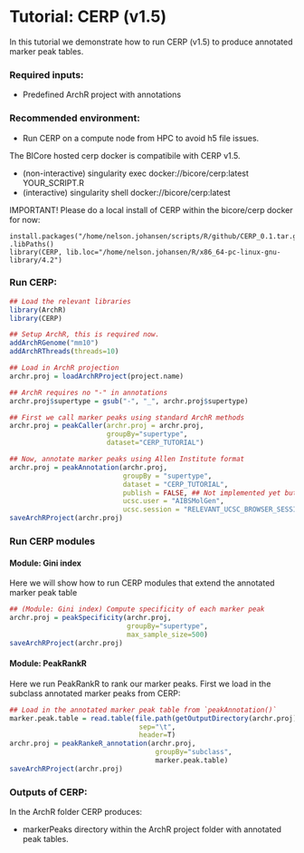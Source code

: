 # Tutorial: CERP (v1.5)

In this tutorial we demonstrate how to run CERP (v1.5) to produce annotated marker peak tables.

### Required inputs:

* Predefined ArchR project with annotations

### Recommended environment:

* Run CERP on a compute node from HPC to avoid h5 file issues.

The BICore hosted cerp docker is compatibile with CERP v1.5.

* (non-interactive) singularity exec docker://bicore/cerp:latest YOUR_SCRIPT.R
* (interactive) singularity shell docker://bicore/cerp:latest

IMPORTANT! Please do a local install of CERP within the bicore/cerp docker for now:

```{R}
install.packages("/home/nelson.johansen/scripts/R/github/CERP_0.1.tar.gz")
.libPaths()
library(CERP, lib.loc="/home/nelson.johansen/R/x86_64-pc-linux-gnu-library/4.2")
```

### Run CERP:
```R
## Load the relevant libraries
library(ArchR)
library(CERP)

## Setup ArchR, this is required now.
addArchRGenome("mm10")
addArchRThreads(threads=10) 

## Load in ArchR projection
archr.proj = loadArchRProject(project.name)

## ArchR requires no "-" in annotations
archr.proj$supertype = gsub("-", "_", archr.proj$supertype)

## First we call marker peaks using standard ArchR methods
archr.proj = peakCaller(archr.proj = archr.proj,
                        groupBy="supertype", 
                        dataset="CERP_TUTORIAL")

## Now, annotate marker peaks using Allen Institute format
archr.proj = peakAnnotation(archr.proj,
                            groupBy = "supertype", 
                            dataset = "CERP_TUTORIAL",
                            publish = FALSE, ## Not implemented yet but will "push" new peak tables onto MolGen Shiny.
                            ucsc.user = "AIBSMolGen", 
                            ucsc.session = "RELEVANT_UCSC_BROWSER_SESSION")
saveArchRProject(archr.proj)
```

### Run CERP modules
#### Module: Gini index
Here we will show how to run CERP modules that extend the annotated marker peak table
```R
## (Module: Gini index) Compute specificity of each marker peak
archr.proj = peakSpecificity(archr.proj,
                             groupBy="supertype",
                             max_sample_size=500)
saveArchRProject(archr.proj)
```

#### Module: PeakRankR
Here we run PeakRankR to rank our marker peaks. First we load in the subclass annotated marker peaks from CERP:
```R
## Load in the annotated marker peak table from `peakAnnotation()`
marker.peak.table = read.table(file.path(getOutputDirectory(archr.proj), "MarkerPeaks/subclass/subclass_annotated_markerPeaks.tsv"), 
                                sep="\t", 
                                header=T)
archr.proj = peakRankeR_annotation(archr.proj, 
                                    groupBy="subclass", 
                                    marker.peak.table)
saveArchRProject(archr.proj)
```

### Outputs of CERP:

In the ArchR folder CERP produces:

* markerPeaks directory within the ArchR project folder with annotated peak tables.
